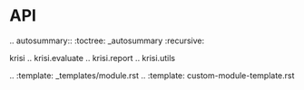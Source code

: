 API
=====

.. autosummary::
   :toctree: _autosummary
   :recursive: 
   
   krisi
   .. krisi.evaluate
   .. krisi.report
   .. krisi.utils
   
   .. :template: _templates/module.rst
   .. :template: custom-module-template.rst